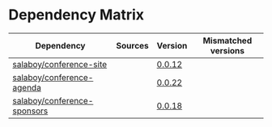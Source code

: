# Dependency Matrix

Dependency | Sources | Version | Mismatched versions
---------- | ------- | ------- | -------------------
[salaboy/conference-site](https://github.com/salaboy/conference-site) |  | [0.0.12](https://github.com/salaboy/conference-site/releases/tag/v0.0.12) | 
[salaboy/conference-agenda](https://github.com/salaboy/conference-agenda) |  | [0.0.22](https://github.com/salaboy/conference-agenda/releases/tag/v0.0.22) | 
[salaboy/conference-sponsors](https://github.com/salaboy/conference-sponsors) |  | [0.0.18](https://github.com/salaboy/conference-sponsors/releases/tag/v0.0.18) | 
